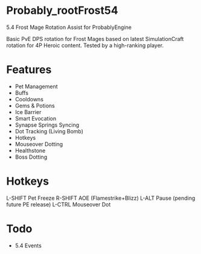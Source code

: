 Probably_rootFrost54
====================
5.4 Frost Mage Rotation Assist for ProbablyEngine

Basic PvE DPS rotation for Frost Mages based on latest
SimulationCraft rotation for 4P Heroic content.  Tested
by a high-ranking player.

Features
====================
- Pet Management
- Buffs
- Cooldowns
- Gems & Potions
- Ice Barrier
- Smart Evocation
- Synapse Springs Syncing
- Dot Tracking (Living Bomb)
- Hotkeys
- Mouseover Dotting
- Healthstone
- Boss Dotting

Hotkeys
====================
L-SHIFT Pet Freeze
R-SHIFT AOE (Flamestrike+Blizz)
L-ALT Pause (pending future PE release)
L-CTRL Mouseover Dot

Todo
====================
- 5.4 Events
